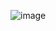 ![image](https://user-images.githubusercontent.com/124816656/221385451-4787128b-4e43-4623-90b6-421c537ec1d2.png)
